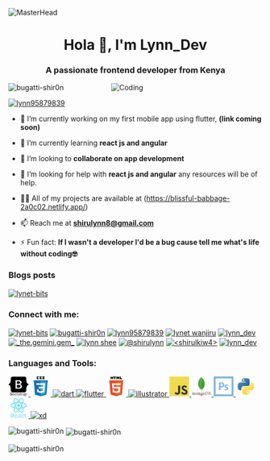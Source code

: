 ![MasterHead](https://3.bp.blogspot.com/-dB6ndKqIAuI/XdWeOASO5AI/AAAAAAAANZA/MSbT9mh6bukxkI-tqnu_GARIZZV5WNVhQCLcBGAsYHQ/s1600/image1.gif)
<h1 align="center">Hola 👋, I'm Lynn_Dev</h1>
<h3 align="center">A passionate frontend developer from Kenya</h3>
<img align="right" alt="Coding" width="300" src="https://cdn-media-1.freecodecamp.org/code-radio/Saron3.gif">

<p align="left"> <img src="https://komarev.com/ghpvc/?username=bugatti-shir0n&label=Profile%20views&color=0e75b6&style=flat" alt="bugatti-shir0n" /> </p>

<p align="left"> <a href="https://twitter.com/lynn95879839" target="blank"><img src="https://img.shields.io/twitter/follow/lynn95879839?logo=twitter&style=for-the-badge" alt="lynn95879839" /></a> </p>

- 🔭 I’m currently working on my first mobile app using flutter, **(link coming soon)**

- 🌱 I’m currently learning **react js and angular**

- 👯 I’m looking to  **collaborate on app development**

- 🤝 I’m looking for help with **react js and angular** any resources will be of help.

- 👨‍💻 All of my projects are available at (https://blissful-babbage-2a0c02.netlify.app/)

- 📫 Reach me at **shirulynn8@gmail.com**

- ⚡ Fun fact: **If I wasn't a developer I'd be a bug cause tell me what's life without coding🤓**

### Blogs posts
<!-- BLOG-POST-LIST:START -->
<a href="https://medium.com/@shirulynn8" target="blank"><img align="center" src="https://raw.githubusercontent.com/rahuldkjain/github-profile-readme-generator/master/src/images/icons/Social/codepen.svg" alt="lynet-bits" height="30" width="40" /></a>
<!-- BLOG-POST-LIST:END -->

<h3 align="left">Connect with me:</h3>
<p align="left">
<a href="https://codepen.io/lynet-bits" target="blank"><img align="center" src="https://raw.githubusercontent.com/rahuldkjain/github-profile-readme-generator/master/src/images/icons/Social/codepen.svg" alt="lynet-bits" height="30" width="40" /></a>
<a href="https://dev.to/bugatti-shir0n" target="blank"><img align="center" src="https://raw.githubusercontent.com/rahuldkjain/github-profile-readme-generator/master/src/images/icons/Social/devto.svg" alt="bugatti-shir0n" height="30" width="40" /></a>
<a href="https://twitter.com/lynn95879839" target="blank"><img align="center" src="https://raw.githubusercontent.com/rahuldkjain/github-profile-readme-generator/master/src/images/icons/Social/twitter.svg" alt="lynn95879839" height="30" width="40" /></a>
<a href="https://linkedin.com/in/lynet wanjiru" target="blank"><img align="center" src="https://raw.githubusercontent.com/rahuldkjain/github-profile-readme-generator/master/src/images/icons/Social/linked-in-alt.svg" alt="lynet wanjiru" height="30" width="40" /></a>
<a href="https://stackoverflow.com/users/lynn_dev" target="blank"><img align="center" src="https://raw.githubusercontent.com/rahuldkjain/github-profile-readme-generator/master/src/images/icons/Social/stack-overflow.svg" alt="lynn_dev" height="30" width="40" /></a>
<a href="https://instagram.com/_the.gemini.gem_" target="blank"><img align="center" src="https://raw.githubusercontent.com/rahuldkjain/github-profile-readme-generator/master/src/images/icons/Social/instagram.svg" alt="_the.gemini.gem_" height="30" width="40" /></a>
<a href="https://www.behance.net/lynn shee" target="blank"><img align="center" src="https://raw.githubusercontent.com/rahuldkjain/github-profile-readme-generator/master/src/images/icons/Social/behance.svg" alt="lynn shee" height="30" width="40" /></a>
<a href="https://medium.com/@shirulynn" target="blank"><img align="center" src="https://raw.githubusercontent.com/rahuldkjain/github-profile-readme-generator/master/src/images/icons/Social/medium.svg" alt="@shirulynn" height="30" width="40" /></a>
<a href="https://auth.geeksforgeeks.org/user/<shirulkiw4>" target="blank"><img align="center" src="https://raw.githubusercontent.com/rahuldkjain/github-profile-readme-generator/master/src/images/icons/Social/geeks-for-geeks.svg" alt="<shirulkiw4>" height="30" width="40" /></a>
<a href="https://www.topcoder.com/members/lynn_dev" target="blank"><img align="center" src="https://raw.githubusercontent.com/rahuldkjain/github-profile-readme-generator/master/src/images/icons/Social/topcoder.svg" alt="lynn_dev" height="30" width="40" /></a>
</p>

<h3 align="left">Languages and Tools:</h3>
<p align="left"> <a href="https://getbootstrap.com" target="_blank" rel="noreferrer"> <img src="https://raw.githubusercontent.com/devicons/devicon/master/icons/bootstrap/bootstrap-plain-wordmark.svg" alt="bootstrap" width="40" height="40"/> </a> <a href="https://www.w3schools.com/css/" target="_blank" rel="noreferrer"> <img src="https://raw.githubusercontent.com/devicons/devicon/master/icons/css3/css3-original-wordmark.svg" alt="css3" width="40" height="40"/> </a> <a href="https://dart.dev" target="_blank" rel="noreferrer"> <img src="https://www.vectorlogo.zone/logos/dartlang/dartlang-icon.svg" alt="dart" width="40" height="40"/> </a> <a href="https://flutter.dev" target="_blank" rel="noreferrer"> <img src="https://www.vectorlogo.zone/logos/flutterio/flutterio-icon.svg" alt="flutter" width="40" height="40"/> </a> <a href="https://www.w3.org/html/" target="_blank" rel="noreferrer"> <img src="https://raw.githubusercontent.com/devicons/devicon/master/icons/html5/html5-original-wordmark.svg" alt="html5" width="40" height="40"/> </a> <a href="https://www.adobe.com/in/products/illustrator.html" target="_blank" rel="noreferrer"> <img src="https://www.vectorlogo.zone/logos/adobe_illustrator/adobe_illustrator-icon.svg" alt="illustrator" width="40" height="40"/> </a> <a href="https://developer.mozilla.org/en-US/docs/Web/JavaScript" target="_blank" rel="noreferrer"> <img src="https://raw.githubusercontent.com/devicons/devicon/master/icons/javascript/javascript-original.svg" alt="javascript" width="40" height="40"/> </a> <a href="https://www.mongodb.com/" target="_blank" rel="noreferrer"> <img src="https://raw.githubusercontent.com/devicons/devicon/master/icons/mongodb/mongodb-original-wordmark.svg" alt="mongodb" width="40" height="40"/> </a> <a href="https://www.photoshop.com/en" target="_blank" rel="noreferrer"> <img src="https://raw.githubusercontent.com/devicons/devicon/master/icons/photoshop/photoshop-line.svg" alt="photoshop" width="40" height="40"/> </a> <a href="https://www.python.org" target="_blank" rel="noreferrer"> <img src="https://raw.githubusercontent.com/devicons/devicon/master/icons/python/python-original.svg" alt="python" width="40" height="40"/> </a> <a href="https://reactjs.org/" target="_blank" rel="noreferrer"> <img src="https://raw.githubusercontent.com/devicons/devicon/master/icons/react/react-original-wordmark.svg" alt="react" width="40" height="40"/> </a> <a href="https://www.adobe.com/products/xd.html" target="_blank" rel="noreferrer"> <img src="https://cdn.worldvectorlogo.com/logos/adobe-xd.svg" alt="xd" width="40" height="40"/> </a> </p>

<p><img align="left" src="https://github-readme-stats.vercel.app/api/top-langs?username=bugatti-shir0n&show_icons=true&locale=en&layout=compact" alt="bugatti-shir0n" /></p>

<p>&nbsp;<img align="center" src="https://github-readme-stats.vercel.app/api?username=bugatti-shir0n&show_icons=true&locale=en" alt="bugatti-shir0n" /></p>

<p><img align="center" src="https://github-readme-streak-stats.herokuapp.com/?user=bugatti-shir0n&" alt="bugatti-shir0n" /></p>
